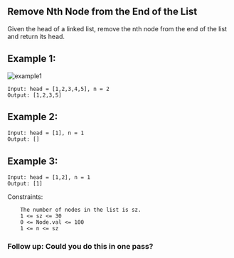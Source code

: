## Remove Nth Node from the End of the List
Given the head of a linked list, remove the nth node from the end of the list and return its head.

## Example 1:

![example1](https://assets.leetcode.com/uploads/2020/10/03/remove_ex1.jpg)
```
Input: head = [1,2,3,4,5], n = 2
Output: [1,2,3,5]
```
## Example 2:
```
Input: head = [1], n = 1
Output: []
```
## Example 3:
```
Input: head = [1,2], n = 1
Output: [1]
```
 

Constraints:
```
    The number of nodes in the list is sz.
    1 <= sz <= 30
    0 <= Node.val <= 100
    1 <= n <= sz
```
 

### Follow up: Could you do this in one pass?
